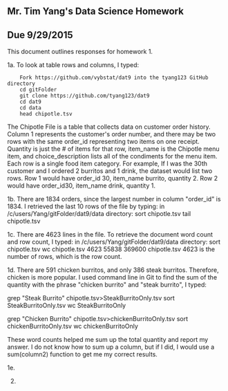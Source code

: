 ## Mr. Tim Yang's Data Science Homework
## Due 9/29/2015

This document outlines responses for homework 1. 

1a.
To look at table rows and columns, I typed:

        Fork https://github.com/vybstat/dat9 into the tyang123 GitHub directory
        cd gitFolder
        git clone https://github.com/tyang123/dat9
        cd dat9
        cd data
        head chipotle.tsv

The Chipotle File is a table that collects data on customer order history. Column 1 represents the customer's order number, and there may be two rows with the same order_id representing two items on one receipt. Quantity is just the # of items for that row, item_name is the Chipotle menu item, and choice_description lists all of the condiments for the menu item. Each row is a single food item category. For example, If I was the 30th customer and I ordered 2 burritos and 1 drink, the dataset would list two rows. Row 1 would have order_id 30, item_name burrito, quantity 2. Row 2 would have order_id30, item_name drink, quantity 1.

1b. There are 1834 orders, since the largest number in column "order_id" is 1834. I retrieved the last 10 rows of the file by typing:
    in /c/users/Yang/gitFolder/dat9/data directory:
    sort chipotle.tsv
    tail chipotle.tsv
    
1c. There are 4623 lines in the file. To retrieve the document word count and row count, I typed:
    in /c/users/Yang/gitFolder/dat9/data directory:
    sort chipotle.tsv
    wc chipotle.tsv
    4623 55838 369600 chipotle.tsv
    4623 is the number of rows, which is the row count.
    
  
1d. There are 591 chicken burritos, and only 386 steak burritos. Therefore, chicken is more popular. I used command line in Git to  find the sum of the quantity with the phrase "chicken burrito" and "steak burrito", I typed:

grep "Steak Burrito" chipotle.tsv>SteakBurritoOnly.tsv
sort SteakBurritoOnly.tsv
wc SteakBurritoOnly

grep "Chicken Burrito" chipotle.tsv>chickenBurritoOnly.tsv
sort chickenBurritoOnly.tsv
wc chickenBurritoOnly

These word counts helped me sum up the total quantity and report my answer. I do not know how to sum up a column, but if I did, I would use a sum(column2) function to get me my correct results.

1e. 

2. 


